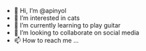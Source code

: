 - 👋 Hi, I’m @apinyol
- 👀 I’m interested in cats
- 🌱 I’m currently learning to play guitar
- 💞️ I’m looking to collaborate on social media
- 📫 How to reach me ...

<!---
apinyol/apinyol is a ✨ special ✨ repository because its `README.md` (this file) appears on your GitHub profile.
You can click the Preview link to take a look at your changes.
--->
